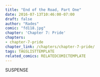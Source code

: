 ```yaml
---
title: "End of the Road, Part One"
date: 2016-07-13T10:46:00-07:00
draft: false
author: "Rades"
comic: "fd118.jpg"
chapter: 'Chapter 7: Pride'
chapters:
- chapter-7-pride
chapter_link: /chapters/chapter-7-pride/
tags: TAGSLISTTEMPLATE
related_comics: RELATEDCOMICTEMPLATE
---
```


SUSPENSE

